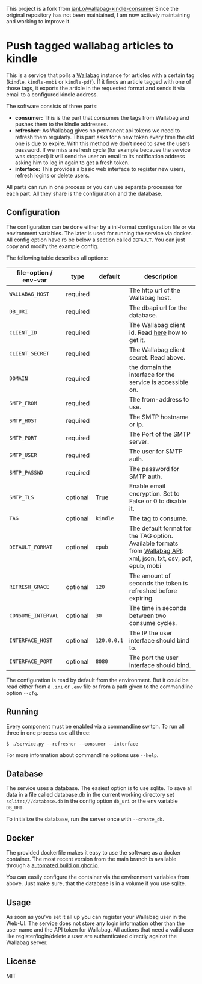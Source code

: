 This project is a fork  from [janLo/wallabag-kindle-consumer](https://github.com/janLo/wallabag-kindle-consumer)
Since the original repository has not been maintained, I am now actively maintaining and working to improve it.

# Push tagged wallabag articles to kindle


This is a service that polls a [Wallabag](https://wallabag.org/en)
instance for articles with a certain tag (`kindle`, `kindle-mobi` or
`kindle-pdf`). If it finds an article tagged with one of those tags, it
exports the article in the requested format and sends it via email to a
configured kindle address.

The software consists of three parts:

* **consumer:** This is the part that consumes the tags from Wallabag
  and pushes them to the kindle addresses.
* **refresher:** As Wallabag gives no permanent api tokens we need to
  refresh them regularly. This part asks for a new token every time the
  old one is due to expire. With this method we don't need to save the
  users password. If we miss a refresh cycle (for example because the
  service was stopped) it will send the user an email to its notification
  address asking him to log in again to get a fresh token.
* **interface:** This provides a basic web interface to register new
  users, refresh logins or delete users.

All parts can run in one process or you can use separate processes for
each part. All they share is the configuration and the database.

## Configuration

The configuration can be done either by a ini-format configuration file
or via environment variables. The later is used for running the service
via docker. All config option have ro be below a section called `DEFAULT`.
You can just copy and modify the example config.

The following table describes all options:

|file-option  / env-var | type     | default    | description |
------------------------|----------|------------|----------|
|`WALLABAG_HOST`        | required |            | The http url of the Wallabag host. |
|`DB_URI`               | required |            | The dbapi url for the database. |
|`CLIENT_ID`            | required |            | The Wallabag client id. Read [here](https://doc.wallabag.org/en/developer/api/oauth.html) how to get it.    |
|`CLIENT_SECRET`        | required |            | The Wallabag client secret. Read above. |
|`DOMAIN`               | required |            | the domain the interface for the service is accessible on. |
|`SMTP_FROM`            | required |            | The from-address to use. |
|`SMTP_HOST`            | required |            | The SMTP hostname or ip. |
|`SMTP_PORT`            | required |            | The Port of the SMTP server. |
|`SMTP_USER`            | required |            | The user for SMTP auth. |
|`SMTP_PASSWD`          | required |            | The password for SMTP auth. |
|`SMTP_TLS`             | optional |  True      | Enable email encryption. Set to False or 0 to disable it.|
|`TAG`                  | optional | `kindle`   | The tag to consume. |
|`DEFAULT_FORMAT`       | optional | `epub  `   | The default format for the TAG option. Available formats from [Wallabag API](https://app.wallabag.it/api/doc/): xml, json, txt, csv, pdf, epub, mobi|
|`REFRESH_GRACE`        | optional | `120`      | The amount of seconds the token is refreshed before expiring. |
|`CONSUME_INTERVAL`     | optional | `30`       | The time in seconds between two consume cycles. |
|`INTERFACE_HOST`       | optional | `120.0.0.1`| The IP the user interface should bind to.  |
|`INTERFACE_PORT`       | optional | `8080`     | The port the user interface should bind. |

The configuration is read by default from the environment. But it could be read either from a `.ini` or `.env` file or from a path given to the commandline option `--cfg`.


## Running

Every component must be enabled via a commandline switch. To run all three
in one process use all three:
```
$ ./service.py --refresher --consumer --interface
```

For more information about commandline options use `--help`.


## Database

The service uses a database. The easiest option is to use sqlite. To save
all data in a file called database.db in the current working directory set
`sqlite:///database.db` in the config option `db_uri` or the env variable
`DB_URI`.

To initialize the database, run the server once with `--create_db`.


## Docker

The provided dockerfile makes it easy to use the software as a docker
container. The most recent version from the main branch is available through a
[automated build on ghcr.io](https://github.com/natilou/wallabag-kindle-consumer/pkgs/container/wallabag-kindle-consumer).

You can easily configure the container via the environment variables from
above. Just make sure, that the database is in a volume if you use sqlite.


## Usage

As soon as you've set it all up you can register your Wallabag user in the
Web-UI. The service does not store any login information other than the
user name and the API token for Wallabag. All actions that need a valid
user like register/login/delete a user are authenticated directly against
the Wallabag server.

## License

MIT

